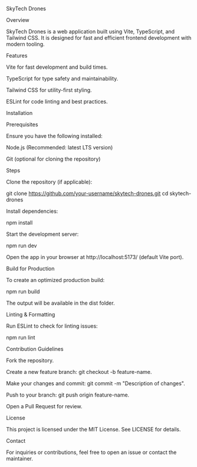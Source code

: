 SkyTech Drones

Overview

SkyTech Drones is a web application built using Vite, TypeScript, and Tailwind CSS. It is designed for fast and efficient frontend development with modern tooling.

Features

Vite for fast development and build times.

TypeScript for type safety and maintainability.

Tailwind CSS for utility-first styling.

ESLint for code linting and best practices.

Installation

Prerequisites

Ensure you have the following installed:

Node.js (Recommended: latest LTS version)

Git (optional for cloning the repository)

Steps

Clone the repository (if applicable):

git clone https://github.com/your-username/skytech-drones.git
cd skytech-drones

Install dependencies:

npm install

Start the development server:

npm run dev

Open the app in your browser at http://localhost:5173/ (default Vite port).

Build for Production

To create an optimized production build:

npm run build

The output will be available in the dist folder.

Linting & Formatting

Run ESLint to check for linting issues:

npm run lint

Contribution Guidelines

Fork the repository.

Create a new feature branch: git checkout -b feature-name.

Make your changes and commit: git commit -m "Description of changes".

Push to your branch: git push origin feature-name.

Open a Pull Request for review.

License

This project is licensed under the MIT License. See LICENSE for details.

Contact

For inquiries or contributions, feel free to open an issue or contact the maintainer.

